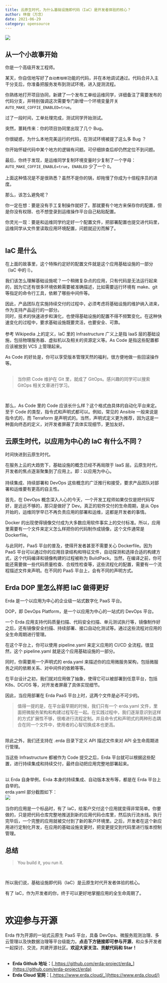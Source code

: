 ```yaml
---
title: 云原生时代，为什么基础设施即代码（IaC）是开发者体验的核心？
author: 林俊（万念）
date: 2021-06-29
category: opensource
---
```



![](http://terminus-paas.oss-cn-hangzhou.aliyuncs.com/paas-doc/2021/08/25/d8154aa1-2389-429a-900a-57dbc7a6d6ba.png)

## 从一个小故事开始
你是一个高级开发工程师。

某天，你自信地写好了`自动煮咖啡`功能的代码，并在本地调试通过。代码合并入主干分支后，你准备把服务发布到测试环境，进入提测流程。

你熟练地打开项目协同，新建了一个发布工单给运维同学，详细备注了需要发布的代码分支，并特别强调这次需要专门新增一个环境变量开关 `AUTO_MAKE_COFFIE_ENABLED=true`。

过了一段时间，工单处理完成，测试同学开始测试。

突然，噩耗传来：你的项目协同里出现了几个 Bug。

你很疑惑，为什么本地完美运行的代码，在测试环境被提了这么多 Bug ？

你开始怀疑代码中某个地方的逻辑有问题。可仔细排查后却仍然定位不到问题。

最后，你终于发现，是运维同学复制环境变量时少复制了一个字母：<br />`AUTO_MAKE_COFFIE_ENABLE=true`，`ENABLED` 少了一个 `D`。<br />
<br />上面这种情况是不是很熟悉？虽然不是你的锅，却拖慢了你成为十倍程序员的进度。

那么，该怎么避免呢？

你一定在想：要是没有手工复制操作就好了。那就要有个地方来保存你的配置，但是你没有权限、也不想登录到运维操作平台自己粘贴配置。

你灵光一现：要是和运维同学约定好一个配置文件，把部署配置也提交进代码里，运维同学从文件里读取应用环境配置，问题就迎刃而解了。<br />​<br />
## IaC 是什么
在上面的故事里，这个特殊约定好的配置文件就是这个应用基础设施的一部分（IaC 中的 I）。

我们该怎么理解基础设施呢？一个稍微复杂点的应用，只有代码是无法运行起来的，因为它还有很多环境依赖需要被准确描述，比如需要运行环境有 make、git 等指定的命令行工具，依赖了哪些中间件等。

因此，产品团队在实施持续交付的过程中，必须考虑将基础设施的维护纳入进来，作为支持产品运行的一部分。<br />同时，技术的快速进步和演化，也使得基础设施的配置不得不频繁变化。在这种快速变化的过程中，要求基础设施既要灵活，也要安全、可靠。<br />
<br />参考 Wikipedia 上的定义，IaC 里的 Infrastructure 广义上是指 IaaS 层的基础设施，包括物理服务器、虚拟机以及相关的资源定义等。As Code 是指这些配置都应该被放到 VCS 上管理起来。

As Code 的好处是，你可以享受版本管理天然的福利，很方便地做一些回滚操作等。<br />​<br />
> 当你把 Code 维护在 Git 里，就成了 GitOps。感兴趣的同学可以搜索 GitOps 相关文章进行学习。

​

那么，As Code 里的 Code 应该长什么样？这个格式由具体的自动化平台来定。至于 Code 的类型，指令式和声明式都可以。例如，常见的 Ansible 一般来说是指令式的，而 Terraform 是声明式的。当然，声明式定义更为推荐，因为这是一种面向终态的定义，对开发者屏蔽了具体实现细节，更加友好。<br />

## 云原生时代，以应用为中心的 IaC 有什么不同？
时间快进到云原生时代。

在服务上云的大趋势下，基础设施的概念已经不再局限于 IaaS 层。云原生时代，开发者的焦点逐渐聚集到了应用上。即：以应用为中心。<br />
<br />持续集成、持续部署和 DevOps 这些概念的广泛推行和接受，要求产品团队对部署和运维要有更高的自主性。

首先，在 DevOps 概念深入人心的今天，一个开发工程师如果仅仅是把代码写好，是远远不够的，那只是做好了 Dev。真正的软件交付的生命周期，是从 Ops 开始的，运维同学早已不再负责应用的部署和运维，这都是开发者的事情。

Docker 的出现使得镜像交付成为大多数应用软件事实上的交付标准。所以，应用里需要有一个文件来定义怎么样把你的代码制作成镜像，这个文件通常是 Dockerfile。

与此同时，PaaS 平台的普及，使得开发者甚至不需要关心 Dockerfile。因为 PaaS 平台可以通过你的应用目录结构和特征文件，自动探测和选择合适的构建方式，这个代码编译和镜像构建的过程被称为 BuildPack。当然，在编译之前，你可能还需要做一些代码质量检查、合规性检查等，这些流程化的配置，需要有一个流程描述文件来声明。在不同的 PaaS 平台上，会有不同的声明方式。<br />

## Erda DOP 里怎么样把 IaC 做得更好
Erda 是一个以应用为中心的企业级一站式数字化 PaaS 平台。

DOP，即 DevOps Platform，是一个以应用为中心的一站式的 DevOps 平台。

一个 Erda 应用支持代码质量扫描、代码安全扫描、单元测试执行等，镜像制作好之后，还有镜像安全扫描、持续部署、接口自动化测试等。通过这些流程对应用的全生命周期进行管理。

在这个平台上，你可以使用 pipeline.yaml 来定义应用的 CI/CD 全流程。很显然，这个 pipeline.yaml 就是这个应用基础设施的一部分。

同时，你需要用一个声明式的 erda.yaml 来描述你的应用微服务架构，包括微服务之间的依赖关系、对中间件的依赖等等。

在平台设计之初，我们就对应用做了抽象，使得它可以被部署到任意平台，包括 K8s、DC/OS 等，对开发者屏蔽了具体实现细节。

因此，当应用部署在 Erda PaaS 平台上时，这两个文件是必不可少的。
> 值得一提的是，在平台最早期的时候，我们只有一个 erda.yaml 文件，里面把微服务架构和构建过程写在一起。在实践过程中，我们逐渐意识到这样的方式扩展性不够，很难进行流程定制。并且命令式和声明式的两种形态耦合在同一个文件中，使用者的心智切换成本也更高。

<br />除此之外，我们还支持在 .erda 目录下定义 API 描述文件来对 API 全生命周期进行管理。

当这些 Infrastructure 都被作为 Code 提交之后，Erda 平台就可以根据这些配置，进行持续集成和持续交付，最终自动把应用完整地部署起来。<br />​

以 Erda 自身举例，Erda 本身的持续集成、自动版本发布等，都是在 Erda 平台上自举的。<br />erda.yaml 部分截图如下：<br />![](http://terminus-paas.oss-cn-hangzhou.aliyuncs.com/paas-doc/2021/08/25/f9b15714-4900-4adb-9f6d-f4274afe0a53.png)<br />
<br />当你的应用是一个标品时，有了 IaC，给客户交付这个应用就变得非常简单。你要做的，只是把代码仓库完整地推送到新的应用代码仓库里，然后执行流水线。执行完毕后，一个完整的应用就被交付到了新的客户环境里。之后，开发者在这个新应用进行定制化开发，在应用的基础设施变更时，把变更提交到代码里进行版本控制管理。<br />

## 总结
> You build it, you run it.

​

所以我们说，基础设施即代码（IaC）是云原生时代开发者体验的核心。

有了 IaC，作为开发者的你，终于可以更好地掌握应用的全生命周期了。<br />​<br />
# 欢迎参与开源
Erda 作为开源的一站式云原生 PaaS 平台，具备 DevOps、微服务观测治理、多云管理以及快数据治理等平台级能力。**点击下方链接即可参与开源**，和众多开发者一起探讨、交流，共建开源社区。**欢迎大家关注、贡献代码和 Star！**<br />**​**<br />

- **Erda Github 地址：**[_https://github.com/erda-project/erda_](https://github.com/erda-project/erda)
- **Erda Cloud 官网：**[_https://www.erda.cloud/_](https://www.erda.cloud/)


